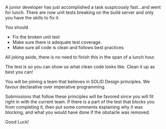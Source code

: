 A junior developer has just accomplished a task suspicously fast...and went for lunch.
There are now unit tests breaking on the build server and only you have the skills to fix it.

You should 

  - Fix the broken unit test
  - Make sure there is adequate test coverage.
  - Make sure all code is clean and follows best practices 

All joking aside, there is no need to finish this in the span of a lunch hour. 

The test is so you can show us what clean code looks like. Clean it up as best you can!

You will be joining a team that believes in SOLID Design principles. We favour declarative over imperative programming.

Submissions that follow these principles will be favored since you will fit right in with the current team. If there is a part of the test that blocks you from completing it, then put some comments explaining why it was blocking, and what you would have done if the obstacle was removed.

Good Luck!

